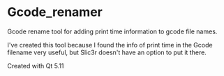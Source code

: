# Gcode_renamer
Gcode rename tool for adding print time information to gcode file names.

I've created this tool because I found the info of print time in the Gcode filename very useful, but Slic3r doesn't have an option to put it there.

Created with Qt 5.11
